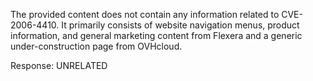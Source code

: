 The provided content does not contain any information related to CVE-2006-4410. It primarily consists of website navigation menus, product information, and general marketing content from Flexera and a generic under-construction page from OVHcloud.

Response: UNRELATED